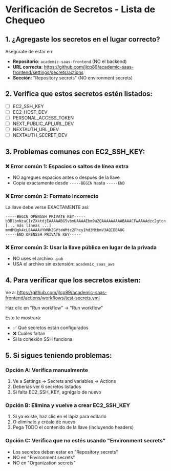 # Verificación de Secretos - Lista de Chequeo

## 1. ¿Agregaste los secretos en el lugar correcto?

Asegúrate de estar en:
- **Repositorio**: `academic-saas-frontend` (NO el backend)
- **URL correcta**: https://github.com/jlcp89/academic-saas-frontend/settings/secrets/actions
- **Sección**: "Repository secrets" (NO environment secrets)

## 2. Verifica que estos secretos estén listados:

- [ ] EC2_SSH_KEY
- [ ] EC2_HOST_DEV
- [ ] PERSONAL_ACCESS_TOKEN
- [ ] NEXT_PUBLIC_API_URL_DEV
- [ ] NEXTAUTH_URL_DEV
- [ ] NEXTAUTH_SECRET_DEV

## 3. Problemas comunes con EC2_SSH_KEY:

### ❌ Error común 1: Espacios o saltos de línea extra
- NO agregues espacios antes o después de la llave
- Copia exactamente desde `-----BEGIN` hasta `-----END`

### ❌ Error común 2: Formato incorrecto
La llave debe verse EXACTAMENTE así:
```
-----BEGIN OPENSSH PRIVATE KEY-----
b3BlbnNzaC1rZXktdjEAAAAABG5vbmUAAAAEbm9uZQAAAAAAAAABAAACFwAAAAdzc2gtcn
[... más líneas ...]
mmdMQgk4cL8AAAAVYWNhZGVtaWMtc2Fhcy1hd3MtbmV3AQIDBAUG
-----END OPENSSH PRIVATE KEY-----
```

### ❌ Error común 3: Usar la llave pública en lugar de la privada
- NO uses el archivo `.pub`
- USA el archivo sin extensión: `academic_saas_aws`

## 4. Para verificar que los secretos existen:

Ve a: https://github.com/jlcp89/academic-saas-frontend/actions/workflows/test-secrets.yml

Haz clic en "Run workflow" → "Run workflow"

Esto te mostrará:
- ✅ Qué secretos están configurados
- ❌ Cuáles faltan
- Si la conexión SSH funciona

## 5. Si sigues teniendo problemas:

### Opción A: Verifica manualmente
1. Ve a Settings → Secrets and variables → Actions
2. Deberías ver 6 secretos listados
3. Si falta EC2_SSH_KEY, agrégalo de nuevo

### Opción B: Elimina y vuelve a crear EC2_SSH_KEY
1. Si ya existe, haz clic en el lápiz para editarlo
2. O elimínalo y créalo de nuevo
3. Pega TODO el contenido de la llave (incluyendo headers)

### Opción C: Verifica que no estés usando "Environment secrets"
- Los secretos deben estar en "Repository secrets"
- NO en "Environment secrets"
- NO en "Organization secrets"